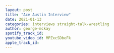 ```yaml
---
layout: post
title: "Ace Austin Interview"
date: 2021-01-13
categories: interviews straight-talk-wrestling
author: george-mckay
spotify_track_id: 
youtube_video_id: MPZxcSDbeFk
apple_track_id: 
---
```

